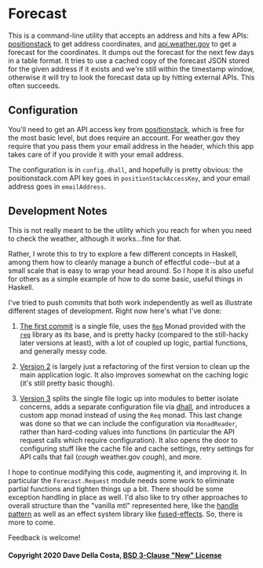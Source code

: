 # Forecast

This is a command-line utility that accepts an address and hits a few APIs: [positionstack](https://positionstack.com) to get address coordinates, and [api.weather.gov](https://www.weather.gov/documentation/services-web-api) to get a forecast for the coordinates. It dumps out the forecast for the next few days in a table format. It tries to use a cached copy of the forecast JSON stored for the given address if it exists and we're still within the timestamp window, otherwise it will try to look the forecast data up by hitting external APIs. This often succeeds.


## Configuration

You'll need to get an API access key from [positionstack](https://positionstack.com/product), which is free for the most basic level, but does require an account. For weather.gov they require that you pass them your email address in the header, which this app takes care of if you provide it with your email address.

The configuration is in `config.dhall`, and hopefully is pretty obvious: the positionstack.com API key goes in `positionStackAccessKey`, and your email address goes in `emailAddress`.


## Development Notes

This is not really meant to be the utility which you reach for when you need to check the weather, although it works...fine for that.

Rather, I wrote this to try to explore a few different concepts in Haskell, among them how to cleanly manage a bunch of effectful code--but at a small scale that is easy to wrap your head around. So I hope it is also useful for others as a simple example of how to do some basic, useful things in Haskell.

I've tried to push commits that both work independently as well as illustrate different stages of development. Right now here's what I've done:

1. [The first commit](https://github.com/ddellacosta/forecast/commit/b2af1a99305748b2bdc4bf1bd519096d73982e75) is a single file, uses the [`Req`](https://hackage.haskell.org/package/req-3.5.0/docs/Network-HTTP-Req.html#t:Req) Monad provided with the [`req`](https://hackage.haskell.org/package/req) library as its base, and is pretty hacky (compared to the still-hacky later versions at least), with a lot of coupled up logic, partial functions, and generally messy code.

2. [Version 2](https://github.com/ddellacosta/forecast/commit/3f49f331f03140d69e3e3893f8307af9348c2870) is largely just a refactoring of the first version to clean up the main application logic. It also improves somewhat on the caching logic (it's still pretty basic though).

3. [Version 3](https://github.com/ddellacosta/forecast/commit/396a9a910ce39a025d749948c83f13fda6e68ae8) splits the single file logic up into modules to better isolate concerns, adds a separate configuration file via [dhall](https://hackage.haskell.org/package/dhall), and introduces a custom app monad instead of using the `Req` monad. This last change was done so that we can include the configuration via `MonadReader`, rather than hard-coding values into functions (in particular the API request calls which require configuration). It also opens the door to configuring stuff like the cache file and cache settings, retry settings for API calls that fail (_cough_ weather.gov _cough_), and more.

I hope to continue modifying this code, augmenting it, and improving it. In particular the `Forecast.Request` module needs some work to eliminate partial functions and tighten things up a bit. There should be some exception handling in place as well. I'd also like to try other approaches to overall structure than the "vanilla mtl" represented here, like the [handle pattern](https://jaspervdj.be/posts/2018-03-08-handle-pattern.html) as well as an effect system library like [fused-effects](https://hackage.haskell.org/package/fused-effects). So, there is more to come.

Feedback is welcome!

#### Copyright 2020 Dave Della Costa, [BSD 3-Clause "New" License](LICENSE)
